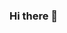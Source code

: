 ### Hi there 👋

<!--
**XuGuangnian/XuGuangnian** is a ✨ _special_ ✨ repository because its `README.md` (this file) appears on your GitHub profile.

## Github statistics

[![GitHub stats](https://github-readme-stats.vercel.app/api?username=XuGuangnian&show_icons=true&theme=tokyonight)](https://github.com/XuGuangnian)
[![Top Langs](https://github-readme-stats.vercel.app/api/top-langs/?username=XuGuangnian&layout=compact&show_icons=true&count_private=true&theme=tokyonight&langs_count=6)](https://github.com/XuGuangnian)

Here are some ideas to get you started:

- 🔭 I’m currently working on ...
- 🌱 I’m currently learning ...
- 👯 I’m looking to collaborate on ...
- 🤔 I’m looking for help with ...
- 💬 Ask me about ...
- 📫 How to reach me: ...
- 😄 Pronouns: ...
- ⚡ Fun fact: ...
-->
